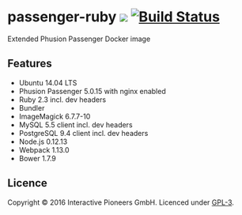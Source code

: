 # passenger-ruby [![](https://img.shields.io/badge/licence-GPL-bd0000.svg)](https://github.com/interactive-pioneers/passenger-ruby/blob/master/LICENSE) [![Build Status](https://travis-ci.org/interactive-pioneers/passenger-ruby.svg?branch=feature%2Ftests)](https://travis-ci.org/interactive-pioneers/passenger-ruby)

Extended Phusion Passenger Docker image

## Features

- Ubuntu 14.04 LTS
- Phusion Passenger 5.0.15 with nginx enabled
- Ruby 2.3 incl. dev headers
- Bundler
- ImageMagick 6.7.7-10
- MySQL 5.5 client incl. dev headers
- PostgreSQL 9.4 client incl. dev headers
- Node.js 0.12.13
- Webpack 1.13.0
- Bower 1.7.9

## Licence

Copyright © 2016 Interactive Pioneers GmbH. Licenced under [GPL-3](https://github.com/interactive-pioneers/passenger-ruby/blob/master/LICENSE).

